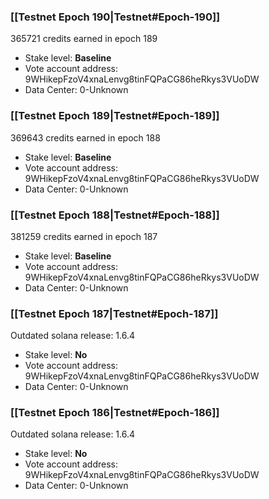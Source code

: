 ### [[Testnet Epoch 190|Testnet#Epoch-190]]
365721 credits earned in epoch 189
* Stake level: **Baseline** 
* Vote account address: 9WHikepFzoV4xnaLenvg8tinFQPaCG86heRkys3VUoDW
* Data Center: 0-Unknown
### [[Testnet Epoch 189|Testnet#Epoch-189]]
369643 credits earned in epoch 188
* Stake level: **Baseline** 
* Vote account address: 9WHikepFzoV4xnaLenvg8tinFQPaCG86heRkys3VUoDW
* Data Center: 0-Unknown
### [[Testnet Epoch 188|Testnet#Epoch-188]]
381259 credits earned in epoch 187
* Stake level: **Baseline** 
* Vote account address: 9WHikepFzoV4xnaLenvg8tinFQPaCG86heRkys3VUoDW
* Data Center: 0-Unknown
### [[Testnet Epoch 187|Testnet#Epoch-187]]
Outdated solana release: 1.6.4
* Stake level: **No** 
* Vote account address: 9WHikepFzoV4xnaLenvg8tinFQPaCG86heRkys3VUoDW
* Data Center: 0-Unknown
### [[Testnet Epoch 186|Testnet#Epoch-186]]
Outdated solana release: 1.6.4
* Stake level: **No** 
* Vote account address: 9WHikepFzoV4xnaLenvg8tinFQPaCG86heRkys3VUoDW
* Data Center: 0-Unknown